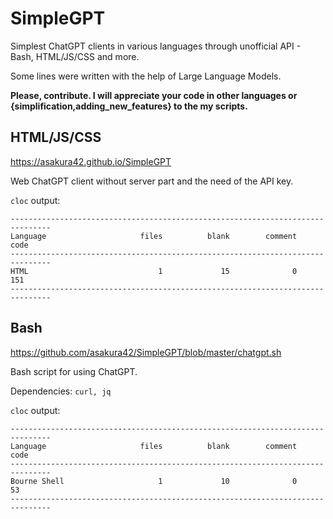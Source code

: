 # SimpleGPT
Simplest ChatGPT clients in various languages through unofficial API - Bash, HTML/JS/CSS and more.

Some lines were written with the help of Large Language Models.

**Please, contribute. I will appreciate your code in other languages or {simplification,adding_new_features} to the my scripts.**

## HTML/JS/CSS
https://asakura42.github.io/SimpleGPT

Web ChatGPT client without server part and the need of the API key.

`cloc` output:

```
-------------------------------------------------------------------------------
Language                     files          blank        comment           code
-------------------------------------------------------------------------------
HTML                             1             15              0            151
-------------------------------------------------------------------------------
```

## Bash
https://github.com/asakura42/SimpleGPT/blob/master/chatgpt.sh

Bash script for using ChatGPT.

Dependencies: `curl, jq`

`cloc` output:

```
-------------------------------------------------------------------------------
Language                     files          blank        comment           code
-------------------------------------------------------------------------------
Bourne Shell                     1             10              0             53
-------------------------------------------------------------------------------
```
